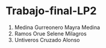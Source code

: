 # Trabajo-final-LP2
1. Medina Gurreonero Mayra Medina 
2. Ramos Orue Selene Milagros 
3. Untiveros Cruzado Alonso 
